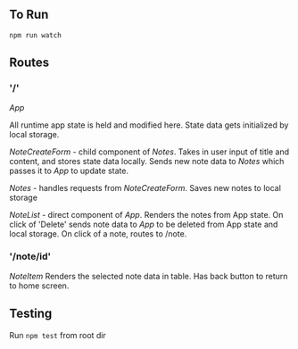 ## To Run

`npm run watch`

## Routes

### '/' 

*App* 

All runtime app state is held and modified here. State data gets initialized by local storage.  

*NoteCreateForm* - child component of *Notes*. Takes in user input of title and content, and stores state data locally. Sends new note data to *Notes* which passes it to *App* to update state. 

*Notes* - handles requests from *NoteCreateForm*. Saves new notes to local storage

*NoteList* - direct component of *App*. Renders the notes from App state. On click of 'Delete' sends note data to *App* to be deleted from App state and local storage. On click of a note, routes to /note.

### '/note/id' 

*NoteItem* Renders the selected note data in table. Has back button to return to home screen.

## Testing

Run `npm test` from root dir

